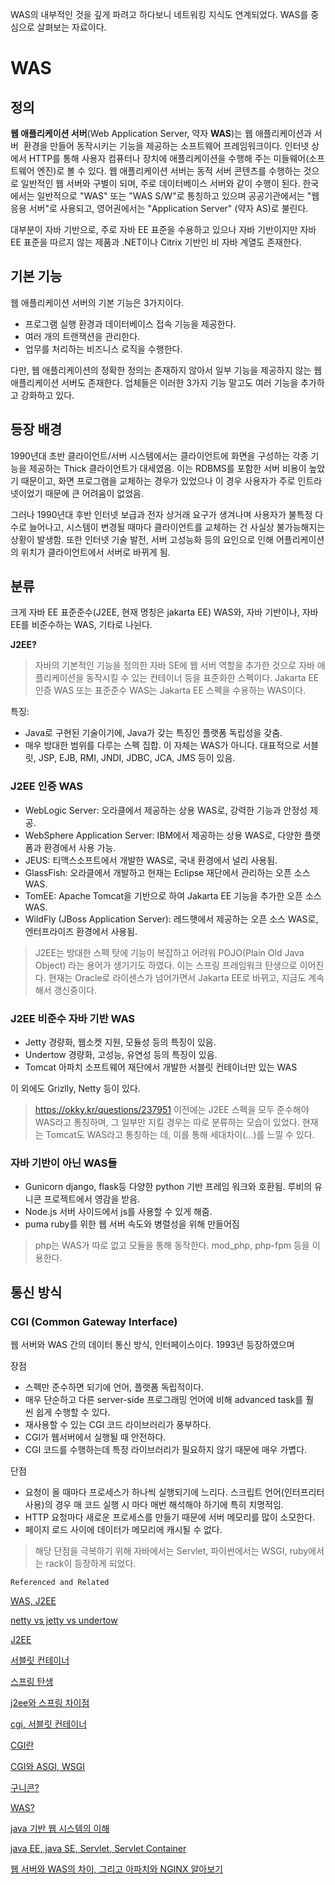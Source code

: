 WAS의 내부적인 것을 깊게 파려고 하다보니 네트워킹 지식도 연계되었다.
WAS를 중심으로 살펴보는 자료이다.

# WAS

## 정의
**웹 애플리케이션 서버**(Web Application Server, 약자 **WAS**)는 웹 애플리케이션과 서버  환경을 만들어 동작시키는 기능을 제공하는 소프트웨어 프레임워크이다. 인터넷 상에서 HTTP를 통해 사용자 컴퓨터나 장치에 애플리케이션을 수행해 주는 미들웨어(소프트웨어 엔진)로 볼 수 있다. 웹 애플리케이션 서버는 동적 서버 콘텐츠를 수행하는 것으로 일반적인 웹 서버와 구별이 되며, 주로 데이터베이스 서버와 같이 수행이 된다. 한국에서는 일반적으로 "WAS" 또는 "WAS S/W"로 통칭하고 있으며 공공기관에서는 "웹 응용 서버"로 사용되고, 영어권에서는 "Application Server" (약자 AS)로 불린다.

대부분이 자바 기반으로, 주로 자바 EE 표준을 수용하고 있으나 자바 기반이지만 자바 EE 표준을 따르지 않는 제품과 .NET이나 Citrix 기반인 비 자바 계열도 존재한다.

## 기본 기능
웹 애플리케이션 서버의 기본 기능은 3가지이다.

- 프로그램 실행 환경과 데이터베이스 접속 기능을 제공한다.
- 여러 개의 트랜잭션을 관리한다.
- 업무를 처리하는 비즈니스 로직을 수행한다.

다만, 웹 애플리케이션의 정확한 정의는 존재하지 않아서 일부 기능을 제공하지 않는 웹 애플리케이션 서버도 존재한다. 업체들은 이러한 3가지 기능 말고도 여러 기능을 추가하고 강화하고 있다.

## 등장 배경
1990년대 초반 클라이언트/서버 시스템에서는 클라이언트에 화면을 구성하는 각종 기능을 제공하는 Thick 클라이언트가 대세였음. 이는 RDBMS를 포함한 서버 비용이 높았기 때문이고, 화면 프로그램을 교체하는 경우가 있었으나 이 경우 사용자가 주로 인트라넷이었기 때문에 큰 어려움이 없었음.

그러나 1990년대 후반 인터넷 보급과 전자 상거래 요구가 생겨나며 사용자가 불특정 다수로 늘어나고, 시스템이 변경될 때마다 클라이언트를 교체하는 건 사실상 불가능해지는 상황이 발생함.
또한 인터넷 기술 발전, 서버 고성능화 등의 요인으로 인해 어플리케이션의 위치가 클라이언트에서 서버로 바뀌게 됨.

## 분류
크게 자바 EE 표준준수(J2EE, 현재 명칭은 jakarta EE) WAS와, 자바 기반이나, 자바 EE를 비준수하는 WAS, 기타로 나뉜다.

**J2EE?**
> 자바의 기본적인 기능을 정의한 자바 SE에 웹 서버 역할을 추가한 것으로 자바 애플리케이션을 동작시킬 수 있는 컨테이너 등을 표준화한 스펙이다.
> Jakarta EE 인증 WAS 또는 표준준수 WAS는 Jakarta EE 스펙을 수용하는 WAS이다.

특징:
- Java로 구현된 기술이기에, Java가 갖는 특징인 플랫폼 독립성을 갖춤.
- 매우 방대한 범위를 다루는 스펙 집합. 이 자체는 WAS가 아니다.
  대표적으로 서블릿, JSP, EJB, RMI, JNDI, JDBC, JCA, JMS 등이 있음.

### J2EE 인증 WAS
- WebLogic Server:
    오라클에서 제공하는 상용 WAS로, 강력한 기능과 안정성 제공. 
- WebSphere Application Server:
    IBM에서 제공하는 상용 WAS로, 다양한 플랫폼과 환경에서 사용 가능. 
- JEUS:
    티맥스소프트에서 개발한 WAS로, 국내 환경에서 널리 사용됨.
- GlassFish:
    오라클에서 개발하고 현재는 Eclipse 재단에서 관리하는 오픈 소스 WAS. 
- TomEE:
    Apache Tomcat을 기반으로 하여 Jakarta EE 기능을 추가한 오픈 소스 WAS. 
- WildFly (JBoss Application Server):
    레드햇에서 제공하는 오픈 소스 WAS로, 엔터프라이즈 환경에서 사용됨. 

> J2EE는 방대한 스펙 탓에 기능이 복잡하고 어려워 POJO(Plain Old Java Object) 라는 용어가 생기기도 하였다. 이는 스프링 프레임워크 탄생으로 이어진다.
> 현재는 Oracle로 라이센스가 넘어가면서 Jakarta EE로 바뀌고, 지금도 계속해서 갱신중이다.

### J2EE 비준수 자바 기반 WAS

- Jetty
  경량화, 웹소켓 지원, 모듈성 등의 특징이 있음.
- Undertow
  경량화, 고성능, 유연성 등의 특징이 있음.
- Tomcat
  아파치 소프트웨어 재단에서 개발한 서블릿 컨테이너만 있는 WAS

이 외에도 Grizlly, Netty 등이 있다.
> https://okky.kr/questions/237951
> 이전에는 J2EE 스펙을 모두 준수해야 WAS라고 통칭하며, 그 일부만 지킬 경우는 따로 분류하는 모습이 있었다.
> 현재는 Tomcat도 WAS라고 통칭하는 데, 이를 통해 세대차이(...)를 느낄 수 있다.

### 자바 기반이 아닌 WAS들

- Gunicorn
  django, flask등 다양한 python 기반 프레임 워크와 호환됨.
  루비의 유니콘 프로젝트에서 영감을 받음.
- Node.js
  서버 사이드에서 js를 사용할 수 있게 해줌.
- puma
  ruby를 위한 웹 서버
  속도와 병렬성을 위해 만들어짐

> php는 WAS가 따로 없고 모듈을 통해 동작한다. mod_php, php-fpm 등을 이용한다.

## 통신 방식

### CGI (Common Gateway Interface)
웹 서버와 WAS 간의 데이터 통신 방식, 인터페이스이다.
1993년 등장하였으며 

장점
- 스펙만 준수하면 되기에 언어, 플랫폼 독립적이다.
- 매우 단순하고 다른 server-side 프로그래밍 언어에 비해 advanced task를 훨씬 쉽게 수행할 수 있다.  
- 재사용할 수 있는 CGI 코드 라이브러리가 풍부하다.  
- CGI가 웹서버에서 실행될 때 안전하다.  
- CGI 코드를 수행하는데 특정 라이브러리가 필요하지 않기 때문에 매우 가볍다.

단점
- 요청이 올 때마다 프로세스가 하나씩 실행되기에 느리다.
  스크립트 언어(인터프리터 사용)의 경우 매 코드 실행 시 마다 매번 해석해야 하기에 특히 치명적임.
- HTTP 요청마다 새로운 프로세스를 만들기 때문에 서버 메모리를 많이 소모한다.
- 페이지 로드 사이에 데이터가 메모리에 캐시될 수 없다.

> 해당 단점을 극복하기 위해 자바에서는 Servlet, 파이썬에서는 WSGI, ruby에서는 rack이 등장하게 되었다.


``Referenced and Related``

[WAS, J2EE](https://ko.wikipedia.org/wiki/%EC%9B%B9_%EC%95%A0%ED%94%8C%EB%A6%AC%EC%BC%80%EC%9D%B4%EC%85%98_%EC%84%9C%EB%B2%84)

[netty vs jetty vs undertow](https://velog.io/@tjddyd1565/Netty-Jetty-Undertow-%EB%B9%84%EA%B5%90)

[J2EE](https://vaert.tistory.com/182)

[서블릿 컨테이너](https://velog.io/@han_been/%EC%84%9C%EB%B8%94%EB%A6%BF-%EC%BB%A8%ED%85%8C%EC%9D%B4%EB%84%88Servlet-Container-%EB%9E%80)

[스프링 탄생](https://suzuworld.tistory.com/87)

[j2ee와 스프링 차이점](https://choichumji.tistory.com/133)

[cgi, 서블릿 컨테이너](https://jinbroing.tistory.com/205)

[CGI란](https://live-everyday.tistory.com/197)

[CGI와 ASGI, WSGI](https://velog.io/@jeong-god/WSGI-CGI-ASGI%EB%9E%80)

[구니콘?](https://velog.io/@yoojinjangjang/%EA%B5%AC%EB%8B%88%EC%BD%98Gunicorn%EC%9D%B4%EB%9E%80)

[WAS?](https://blog.naver.com/hhm731/221271943043)

[java 기반 웹 시스템의 이해](https://docs.openmaru.io/docs/jboss-eap/Java_Understanding_of_WebSystem/#:~:text=%EC%9D%B4%EB%B2%88%20%EC%9E%A5%EC%97%90%EC%84%9C%EB%8A%94%20Java%20%EA%B8%B0%EB%B0%98%EC%9D%98%20%EC%9B%B9%20%EC%95%A0%ED%94%8C%EB%A6%AC%EC%BC%80%EC%9D%B4%EC%85%98%20%EC%84%9C%EB%B2%84%EC%97%90,EE%EC%9D%98%20%EC%A3%BC%EC%9A%94%20%EA%B8%B0%EC%88%A0%EB%93%A4%EA%B3%BC%20Java%20%EA%B8%B0%EB%B0%98%EC%9D%98%20%EC%8B%9C%EC%8A%A4%ED%85%9C%20%ED%86%B5%ED%95%A9)

[java EE, java SE, Servlet, Servlet Container](https://rainbow97.tistory.com/entry/JAVA-Java-EE#:~:text=WAS%EC%99%80%20%EC%84%9C%EB%B8%94%EB%A6%BF%20%EC%BB%A8%ED%85%8C%EC%9D%B4%EB%84%88%20%C2%B7%20WAS%EB%9E%80%20%EC%9B%B9%20%EA%B8%B0%EB%B0%98,Java%20EE%20%EA%B8%B0%EC%88%A0%20%EC%82%AC%EC%96%91%EC%9D%84%20%EC%A4%80%EC%88%98%ED%95%B4%EC%84%9C%20%EB%A7%8C%EB%93%A0%20%EC%84%9C%EB%B2%84%EC%9D%B4%EB%8B%A4.)

[웹 서버와 WAS의 차이, 그리고 아파치와 NGINX 알아보기](https://bombo96.tistory.com/65#Apache%20VS%20NGINX%C2%A0-1)


